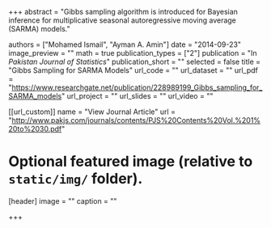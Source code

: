 +++
abstract = "Gibbs sampling algorithm is introduced for Bayesian inference for multiplicative seasonal autoregressive moving average (SARMA) models."

authors = ["Mohamed Ismail", "Ayman A. Amin"]
date = "2014-09-23"
image_preview = ""
math = true
publication_types = ["2"]
publication = "In *Pakistan Journal of Statistics*"
publication_short = ""
selected = false
title = "Gibbs Sampling for SARMA Models"
url_code = ""
url_dataset = ""
url_pdf = "https://www.researchgate.net/publication/228989199_Gibbs_sampling_for_SARMA_models"
url_project = ""
url_slides = ""
url_video = ""

[[url_custom]]
name = "View Journal Article"
url = "http://www.pakjs.com/journals/contents/PJS%20Contents%20Vol.%201%20to%2030.pdf"

# Optional featured image (relative to `static/img/` folder).
[header]
image = ""
caption = ""

+++
